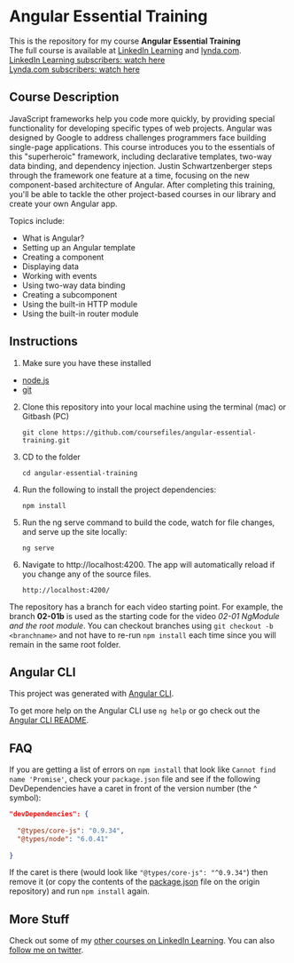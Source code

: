 # Angular Essential Training

This is the repository for my course **Angular Essential Training**  
The full course is available at [LinkedIn Learning](https://www.linkedin.com/learning) and [lynda.com](https://lynda.com).  
[LinkedIn Learning subscribers: watch here](https://www.linkedin.com/learning/angular-2-essential-training-2)  
[Lynda.com subscribers: watch here](https://www.lynda.com/AngularJS-tutorials/Angular-2-Essential-Training/540347-2.html)  


## Course Description

JavaScript frameworks help you code more quickly, by providing special functionality for developing specific types of web projects. Angular was designed by Google to address challenges programmers face building single-page applications. This course introduces you to the essentials of this "superheroic" framework, including declarative templates, two-way data binding, and dependency injection. Justin Schwartzenberger steps through the framework one feature at a time, focusing on the new component-based architecture of Angular. After completing this training, you'll be able to tackle the other project-based courses in our library and create your own Angular app.

Topics include:
- What is Angular?
- Setting up an Angular template
- Creating a component
- Displaying data
- Working with events
- Using two-way data binding
- Creating a subcomponent
- Using the built-in HTTP module
- Using the built-in router module

## Instructions

1. Make sure you have these installed
  - [node.js](http://nodejs.org/)
  - [git](http://git-scm.com/)

2. Clone this repository into your local machine using the terminal (mac) or Gitbash (PC) 

    `git clone https://github.com/coursefiles/angular-essential-training.git`
    
3. CD to the folder

    `cd angular-essential-training`
    
4. Run the following to install the project dependencies:

    `npm install`
    
5. Run the ng serve command to build the code, watch for file changes, and serve up the site locally:

    `ng serve`

6. Navigate to http://localhost:4200. The app will automatically reload if you change any of the source files.

    `http://localhost:4200/`

The repository has a branch for each video starting point. For example, the branch **02-01b** is used as the starting code for the video *02-01 NgModule and the root module*. You can checkout branches using `git checkout -b <branchname>` and not have to re-run `npm install` each time since you will remain in the same root folder.


## Angular CLI
This project was generated with [Angular CLI](https://github.com/angular/angular-cli).

To get more help on the Angular CLI use `ng help` or go check out the [Angular CLI README](https://github.com/angular/angular-cli/blob/master/README.md).


## FAQ
If you are getting a list of errors on `npm install` that look like `Cannot find name 'Promise'`, check your `package.json` file and see if the following DevDependencies have a caret in front of the version number (the ^ symbol):
```json
"devDependencies": {
  
  "@types/core-js": "0.9.34",
  "@types/node": "6.0.41"
  
}
```
If the caret is there (would look like `"@types/core-js": "^0.9.34"`) then remove it (or copy the contents of the [package.json](https://github.com/coursefiles/angular2-essential-training/blob/master/package.json) file on the origin repository) and run `npm install` again.
  
## More Stuff
Check out some of my [other courses on LinkedIn Learning](https://www.linkedin.com/learning/instructors/justin-schwartzenberger?u=2125562). 
You can also [follow me on twitter](https://twitter.com/schwarty).